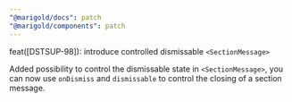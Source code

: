 ```yaml
---
"@marigold/docs": patch
"@marigold/components": patch
---
```


feat([DSTSUP-98]): introduce controlled dismissable `<SectionMessage>`

Added possibility to  control the dismissable state in `<SectionMessage>`, you can now use `onDismiss` and `dismissable` to control the closing of a section message.
